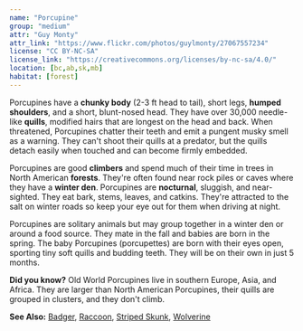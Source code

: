 ```yaml
---
name: "Porcupine"
group: "medium"
attr: "Guy Monty"
attr_link: "https://www.flickr.com/photos/guylmonty/27067557234"
license: "CC BY-NC-SA"
license_link: "https://creativecommons.org/licenses/by-nc-sa/4.0/"
location: [bc,ab,sk,mb]
habitat: [forest]
---
```

Porcupines have a **chunky body** (2-3 ft head to tail), short legs, **humped shoulders**, and a short, blunt-nosed head. They have over 30,000 needle-like **quills**, modified hairs that are longest on the head and back. When threatened, Porcupines chatter their teeth and emit a pungent musky smell as a warning. They can't shoot their quills at a predator, but the quills detach easily when touched and can become firmly embedded.

Porcupines are good **climbers** and spend much of their time in trees in North American **forests**. They're often found near rock piles or caves where they have a **winter den**. Porcupines are **nocturnal**, sluggish, and near-sighted. They eat bark, stems, leaves, and catkins. They're attracted to the salt on winter roads  so keep your eye out for them when driving at night.

Porcupines are solitary animals but may group together in a winter den or around a food source. They mate in the fall and babies are born in the spring. The baby Porcupines (porcupettes) are born with their eyes open, sporting tiny soft quills and budding teeth. They will be on their own in just 5 months.

**Did you know?** Old World Porcupines live in southern Europe, Asia, and Africa. They are larger than North American Porcupines, their quills are grouped in clusters, and they don't climb.

<!-- generated, do not edit -->
**See Also:**
[Badger](/animals/badger/),
[Raccoon](/animals/raccoon/),
[Striped Skunk](/animals/strskunk/),
[Wolverine](/animals/wolver/)
